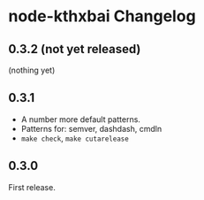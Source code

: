 # node-kthxbai Changelog

## 0.3.2 (not yet released)

(nothing yet)


## 0.3.1

- A number more default patterns.
- Patterns for: semver, dashdash, cmdln
- `make check`, `make cutarelease`

## 0.3.0

First release.
